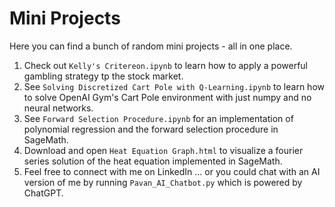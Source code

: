 # Mini Projects
Here you can find a bunch of random mini projects - all in one place.
1. Check out `Kelly's Critereon.ipynb` to learn how to apply a powerful gambling strategy tp the stock market.
2. See `Solving Discretized Cart Pole with Q-Learning.ipynb` to learn how to solve OpenAI Gym's Cart Pole environment with just numpy and no neural networks.
3. See `Forward Selection Procedure.ipynb` for an implementation of polynomial regression and the forward selection procedure in SageMath.
4. Download and open `Heat Equation Graph.html` to visualize a fourier series solution of the heat equation implemented in SageMath.
5. Feel free to connect with me on LinkedIn ... or you could chat with an AI version of me by running `Pavan_AI_Chatbot.py` which is powered by ChatGPT.
